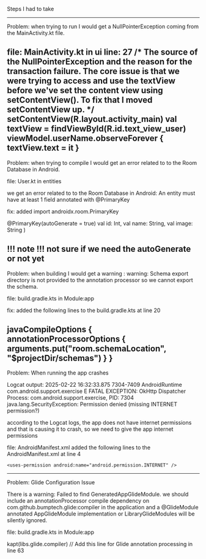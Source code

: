 Steps I had to take 

--------------------------------------------------------------------------------------------------------------------------------------------------------------------
Problem: when trying to run I would get a NullPointerException coming from the MainActivity.kt file.

file: MainActivity.kt in ui
line: 27
/*
The source of the NullPointerException and the reason for the transaction failure.
The core issue is that we were trying to access and use the textView before we've set the content view using setContentView().
To fix that I moved setContentView up.
*/
setContentView(R.layout.activity_main)
val textView = findViewById<TextView>(R.id.text_view_user)
viewModel.userName.observeForever {
textView.text = it
}
--------------------------------------------------------------------------------------------------------------------------------------------------------------------
Problem: when trying to compile I would get an error related to to the Room Database in Android.

file: User.kt in entities

we get an error related to to the Room Database in Android: An entity must have at least 1 field annotated with @PrimaryKey

fix: added import androidx.room.PrimaryKey

@PrimaryKey(autoGenerate = true) val id: Int,
val name: String,
val image: String
)

!!! note !!! not sure if we need the autoGenerate or not yet
--------------------------------------------------------------------------------------------------------------------------------------------------------------------
Problem: when building I would get a warning : warning: Schema export directory is not provided to the annotation processor so we cannot export the schema.

file: build.gradle.kts in Module:app

fix: added the following lines to the build.gradle.kts at line 20

javaCompileOptions {
annotationProcessorOptions {
arguments.put("room.schemaLocation", "$projectDir/schemas")
}
}
--------------------------------------------------------------------------------------------------------------------------------------------------------------------
Problem: When running the app crashes

Logcat output: 2025-02-22 16:32:33.875  7304-7409  AndroidRuntime          com.android.support.exercise         E  FATAL EXCEPTION: OkHttp Dispatcher
                                                                                                                Process: com.android.support.exercise, PID: 7304
                                                                                                                java.lang.SecurityException: Permission denied (missing INTERNET permission?)

according to the Logcat logs, the app does not have internet permissions and that is causing it to crash, so we need to give the app internet permissions

file: AndroidManifest.xml
added the following lines to the AndroidManifest.xml at line 4
<!--
      We need to give INTERNET Permissions because Glide library uses this permission.
      This line tells the Android system that your app needs permission to access the internet.
      -->
    <uses-permission android:name="android.permission.INTERNET" />

---------------------------------------------------------------------------------------------------------------------------------------------------------------------
Problem: Glide Configuration Issue

There is a warning: Failed to find GeneratedAppGlideModule. 
we should include an annotationProcessor compile dependency on com.github.bumptech.glide:compiler in the application and a @GlideModule annotated AppGlideModule implementation or LibraryGlideModules will be silently ignored.

file: build.gradle.kts in Module:app

kapt(libs.glide.compiler) // Add this line for Glide annotation processing in line 63








